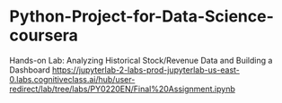 # Python-Project-for-Data-Science-coursera
Hands-on Lab: Analyzing Historical Stock/Revenue Data and Building a Dashboard
https://jupyterlab-2-labs-prod-jupyterlab-us-east-0.labs.cognitiveclass.ai/hub/user-redirect/lab/tree/labs/PY0220EN/Final%20Assignment.ipynb
